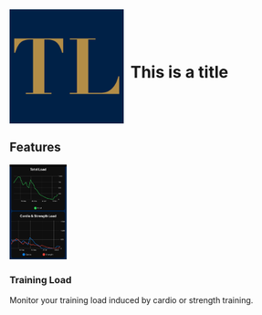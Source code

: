 <div style="display: flex; align-items: center;">
  <img src="AppIcon.png" alt="App Icon" width="200" height="200">
  <h1 style="margin-left: 12px;">This is a title</h1>
</div>



## Features

<div class="feature">
  <div class="feature-image">
    <img src="trainingload1.png" alt="Feature Image 1" width="100">
  </div>
  <div class="feature-text">
    <h3>Training Load</h3>
    <p>Monitor your training load induced by cardio or strength training.</p>
  </div>
</div>

<!-- Add more feature sections as needed -->
